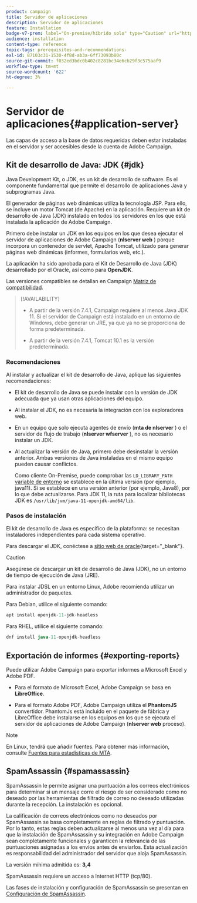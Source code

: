```yaml
---
product: campaign
title: Servidor de aplicaciones
description: Servidor de aplicaciones
feature: Installation
badge-v7-prem: label="On-premise/híbrido solo" type="Caution" url="https://experienceleague.adobe.com/docs/campaign-classic/using/installing-campaign-classic/architecture-and-hosting-models/hosting-models-lp/hosting-models.html?lang=es" tooltip="Se aplica solo a implementaciones On-premise e híbridas"
audience: installation
content-type: reference
topic-tags: prerequisites-and-recommendations-
exl-id: 87103c31-1530-4f8d-ab3a-6ff73093b80c
source-git-commit: f032ed3bdc0b402c8281bc34e6cb29f3c575aaf9
workflow-type: tm+mt
source-wordcount: '622'
ht-degree: 3%

---
```


# Servidor de aplicaciones{#application-server}

Las capas de acceso a la base de datos requeridas deben estar instaladas en el servidor y ser accesibles desde la cuenta de Adobe Campaign.

## Kit de desarrollo de Java: JDK {#jdk}

Java Development Kit, o JDK, es un kit de desarrollo de software. Es el componente fundamental que permite el desarrollo de aplicaciones Java y subprogramas Java.

El generador de páginas web dinámicas utiliza la tecnología JSP. Para ello, se incluye un motor Tomcat (de Apache) en la aplicación. Requiere un kit de desarrollo de Java (JDK) instalado en todos los servidores en los que está instalada la aplicación de Adobe Campaign.

Primero debe instalar un JDK en los equipos en los que desea ejecutar el servidor de aplicaciones de Adobe Campaign (**nlserver web** ) porque incorpora un contenedor de servlet, Apache Tomcat, utilizado para generar páginas web dinámicas (informes, formularios web, etc.).

La aplicación ha sido aprobada para el Kit de Desarrollo de Java (JDK) desarrollado por el Oracle, así como para **OpenJDK**.

Las versiones compatibles se detallan en Campaign [Matriz de compatibilidad](../../rn/using/compatibility-matrix.md).


>[!AVAILABILITY]
>
>* A partir de la versión 7.4.1, Campaign requiere al menos Java JDK 11. Si el servidor de Campaign está instalado en un entorno de Windows, debe generar un JRE, ya que ya no se proporciona de forma predeterminada.
>
>* A partir de la versión 7.4.1, Tomcat 10.1 es la versión predeterminada.
>

### Recomendaciones

Al instalar y actualizar el kit de desarrollo de Java, aplique las siguientes recomendaciones:

* El kit de desarrollo de Java se puede instalar con la versión de JDK adecuada que ya usan otras aplicaciones del equipo.

* Al instalar el JDK, no es necesaria la integración con los exploradores web.

* En un equipo que solo ejecuta agentes de envío (**mta de nlserver** ) o el servidor de flujo de trabajo (**nlserver wfserver** ), no es necesario instalar un JDK.

* Al actualizar la versión de Java, primero debe desinstalar la versión anterior. Ambas versiones de Java instaladas en el mismo equipo pueden causar conflictos.

  Como cliente On-Premise, puede comprobar las `LD_LIBRARY_PATH` [variable de entorno](installing-packages-with-linux.md#environment-variables) se establece en la última versión (por ejemplo, java11). Si se establece en una versión anterior (por ejemplo, Java8), por lo que debe actualizarse. Para JDK 11, la ruta para localizar bibliotecas JDK es `/usr/lib/jvm/java-11-openjdk-amd64/lib`.


### Pasos de instalación

El kit de desarrollo de Java es específico de la plataforma: se necesitan instaladores independientes para cada sistema operativo.

Para descargar el JDK, conéctese a [sitio web de oracle](https://www.oracle.com/technetwork/java/javase/downloads/index.html){target="_blank"}.

>[!CAUTION]
>
> Asegúrese de descargar un kit de desarrollo de Java (JDK), no un entorno de tiempo de ejecución de Java (JRE).


Para instalar JDSL en un entorno Linux, Adobe recomienda utilizar un administrador de paquetes.

Para Debian, utilice el siguiente comando:

```sql
apt install openjdk-11-jdk-headless
```

Para RHEL, utilice el siguiente comando:

```sql
dnf install java-11-openjdk-headless
```



## Exportación de informes {#exporting-reports}

Puede utilizar Adobe Campaign para exportar informes a Microsoft Excel y Adobe PDF.

* Para el formato de Microsoft Excel, Adobe Campaign se basa en **LibreOffice**.

* Para el formato Adobe PDF, Adobe Campaign utiliza el **PhantomJS** convertidor. PhantomJs está incluido en el paquete de fábrica y LibreOffice debe instalarse en los equipos en los que se ejecuta el servidor de aplicaciones de Adobe Campaign (**nlserver web** proceso).

>[!NOTE]
>
>En Linux, tendrá que añadir fuentes. Para obtener más información, consulte [Fuentes para estadísticas de MTA](../../installation/using/prerequisites-of-campaign-installation-in-linux.md#fonts-for-mta-statistics).

## SpamAssassin {#spamassassin}

SpamAssassin le permite asignar una puntuación a los correos electrónicos para determinar si un mensaje corre el riesgo de ser considerado como no deseado por las herramientas de filtrado de correo no deseado utilizadas durante la recepción. La instalación es opcional.

La calificación de correos electrónicos como no deseados por SpamAssassin se basa completamente en reglas de filtrado y puntuación. Por lo tanto, estas reglas deben actualizarse al menos una vez al día para que la instalación de SpamAssassin y su integración en Adobe Campaign sean completamente funcionales y garanticen la relevancia de las puntuaciones asignadas a los envíos antes de enviarlos. Esta actualización es responsabilidad del administrador del servidor que aloja SpamAssassin.

La versión mínima admitida es: **3,4**

SpamAssassin requiere un acceso a Internet HTTP (tcp/80).

Las fases de instalación y configuración de SpamAssassin se presentan en [Configuración de SpamAssassin](../../installation/using/configuring-spamassassin.md).
